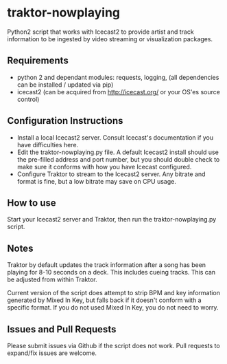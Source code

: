 # traktor-nowplaying
Python2 script that works with Icecast2 to provide artist and track information to be ingested by video streaming or visualization packages.

## Requirements
* python 2 and dependant modules:  requests, logging, (all dependencies can be installed / updated via pip)
* icecast2 (can be acquired from http://icecast.org/ or your OS'es source control)

## Configuration Instructions
* Install a local Icecast2 server.  Consult Icecast's documentation if you have difficulties here. 
* Edit the traktor-nowplaying.py file.  A default Icecast2 install should use the pre-filled address and port number, but you should double check to make sure it conforms with how you have Icecast configured. 
* Configure Traktor to stream to the Icecast2 server.  Any bitrate and format is fine, but a low bitrate may save on CPU usage.  

## How to use
Start your Icecast2 server and Traktor, then run the traktor-nowplaying.py script.  

## Notes
Traktor by default updates the track information  after a song has been playing for 8-10 seconds on a deck.  This includes cueing tracks. This can be adjusted from within Traktor.

Current version of the script does attempt to strip BPM and key information generated by Mixed In Key, but falls back if it doesn't conform with a specific format.  If you do not used Mixed In Key, you do not need to worry. 

## Issues and Pull Requests
Please submit issues via Github if the script does not work.  Pull requests to expand/fix issues are welcome.

